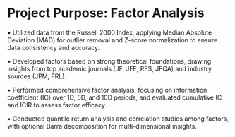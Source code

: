 # Project Purpose: Factor Analysis
• Utilized data from the Russell 2000 Index, applying Median Absolute Deviation (MAD) for outlier removal and Z-score normalization to ensure data consistency and accuracy.

• Developed factors based on strong theoretical foundations, drawing insights from top academic journals (JF, JFE, RFS, JFQA) and industry sources (JPM, FRL).

• Performed comprehensive factor analysis, focusing on information coefficient (IC) over 1D, 5D, and 10D periods, and evaluated cumulative IC and ICIR to assess factor efficacy.

• Conducted quantile return analysis and correlation studies among factors, with optional Barra decomposition for multi-dimensional insights.


